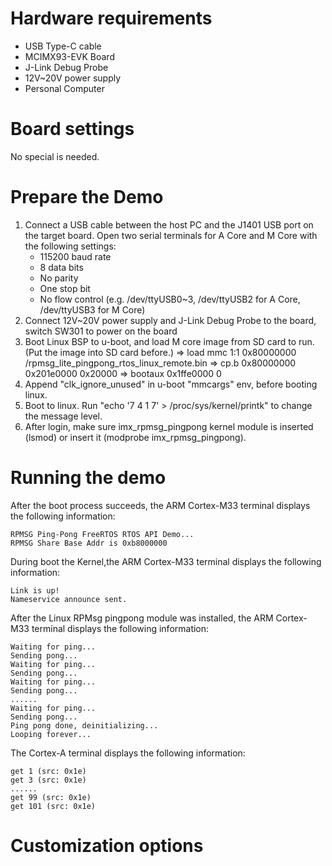 Hardware requirements
=====================
- USB Type-C cable
- MCIMX93-EVK Board
- J-Link Debug Probe
- 12V~20V power supply
- Personal Computer

Board settings
============
No special is needed.

Prepare the Demo
===============
1. Connect a USB cable between the host PC and the J1401 USB port on the target board.
   Open two serial terminals for A Core and M Core with the following settings:
    - 115200 baud rate
    - 8 data bits
    - No parity
    - One stop bit
    - No flow control
    (e.g. /dev/ttyUSB0~3, /dev/ttyUSB2 for A Core, /dev/ttyUSB3 for M Core)
2. Connect 12V~20V power supply and J-Link Debug Probe to the board, switch SW301 to power on the board
3. Boot Linux BSP to u-boot, and load M core image from SD card to run. (Put the image into SD card before.)
   => load mmc 1:1 0x80000000 /rpmsg_lite_pingpong_rtos_linux_remote.bin
   => cp.b 0x80000000 0x201e0000 0x20000
   => bootaux 0x1ffe0000 0
4. Append "clk_ignore_unused" in u-boot "mmcargs" env, before booting linux.
5. Boot to linux. Run "echo '7 4 1 7' > /proc/sys/kernel/printk" to change the message level.
6. After login, make sure imx_rpmsg_pingpong kernel module is inserted (lsmod) or insert it (modprobe imx_rpmsg_pingpong).

Running the demo
===============
After the boot process succeeds, the ARM Cortex-M33 terminal displays the following information:
~~~~~~~~~~~~~~~~~~~~~~~~~~~~~~~~~~~
RPMSG Ping-Pong FreeRTOS RTOS API Demo...
RPMSG Share Base Addr is 0xb8000000
~~~~~~~~~~~~~~~~~~~~~~~~~~~~~~~~~~~
During boot the Kernel,the ARM Cortex-M33 terminal displays the following information:
~~~~~~~~~~~~~~~~~~~~~~~~~~~~~~~~~~~
Link is up!
Nameservice announce sent.
~~~~~~~~~~~~~~~~~~~~~~~~~~~~~~~~~~~
After the Linux RPMsg pingpong module was installed, the ARM Cortex-M33 terminal displays the following information:
~~~~~~~~~~~~~~~~~~~~~~~~~~~~~~~~~~~
Waiting for ping...
Sending pong...
Waiting for ping...
Sending pong...
Waiting for ping...
Sending pong...
......
Waiting for ping...
Sending pong...
Ping pong done, deinitializing...
Looping forever...
~~~~~~~~~~~~~~~~~~~~~~~~~~~~~~~~~~~
The Cortex-A terminal displays the following information:
~~~~~~~~~~~~~~~~~~~~~~~~~~~~~~~~~~~
get 1 (src: 0x1e)
get 3 (src: 0x1e)
......
get 99 (src: 0x1e)
get 101 (src: 0x1e)
~~~~~~~~~~~~~~~~~~~~~~~~~~~~~~~~~~~
Customization options
=====================
